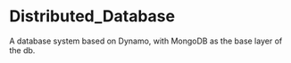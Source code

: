 ﻿# Distributed_Database

A database system based on Dynamo, with MongoDB as the base layer of the db.
